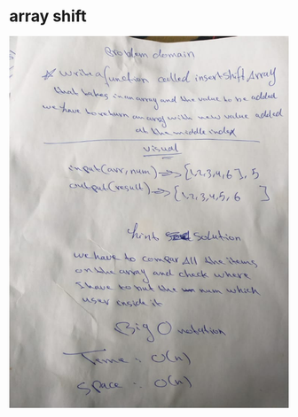 # array shift

![](https://raw.githubusercontent.com/Hamza-Rashed/Python-data-structures-and-algorithms/main/asset/array-shift.jpeg)